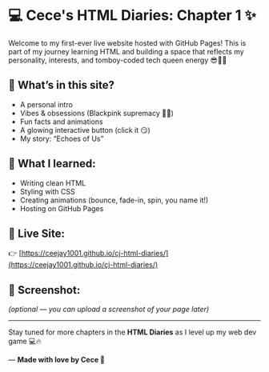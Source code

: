 # 💻 Cece's HTML Diaries: Chapter 1 ✨

Welcome to my first-ever live website hosted with GitHub Pages! This is part of my journey learning HTML and building a space that reflects my personality, interests, and tomboy-coded tech queen energy 😎💅🏽

## 🚀 What’s in this site?

- A personal intro
- Vibes & obsessions (Blackpink supremacy 🖤💖)
- Fun facts and animations
- A glowing interactive button (click it 😏)
- My story: “Echoes of Us”

## 🎨 What I learned:
- Writing clean HTML
- Styling with CSS
- Creating animations (bounce, fade-in, spin, you name it!)
- Hosting on GitHub Pages

## 🔗 Live Site:
👉 [https://ceejay1001.github.io/cj-html-diaries/](https://ceejay1001.github.io/cj-html-diaries/)

## 📸 Screenshot:
*(optional — you can upload a screenshot of your page later)*

---

Stay tuned for more chapters in the **HTML Diaries** as I level up my web dev game 💻🔥

—
**Made with love by Cece 💖**
